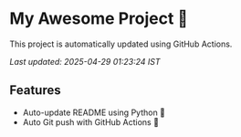 # My Awesome Project 🚀

This project is automatically updated using GitHub Actions.

_Last updated: 2025-04-29 01:23:24 IST_

## Features
- Auto-update README using Python 🐍
- Auto Git push with GitHub Actions 🤖
